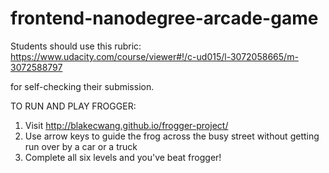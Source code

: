 frontend-nanodegree-arcade-game
===============================

Students should use this rubric: https://www.udacity.com/course/viewer#!/c-ud015/l-3072058665/m-3072588797

for self-checking their submission.

TO RUN AND PLAY FROGGER:

1. Visit http://blakecwang.github.io/frogger-project/
2. Use arrow keys to guide the frog across the busy street
     without getting run over by a car or a truck
3. Complete all six levels and you've beat frogger!
